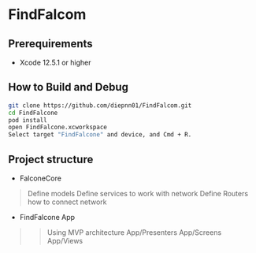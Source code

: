 # FindFalcom

## Prerequirements

* Xcode 12.5.1 or higher

## How to Build and Debug

```bash
git clone https://github.com/diepnn01/FindFalcom.git
cd FindFalcone
pod install
open FindFalcone.xcworkspace
Select target "FindFalcone" and device, and Cmd + R.
```

## Project structure
* FalconeCore
> Define models
> Define services to work with network
> Define Routers how to connect network

* FindFalcone App
>> Using MVP architecture
> App/Presenters
> App/Screens
> App/Views

